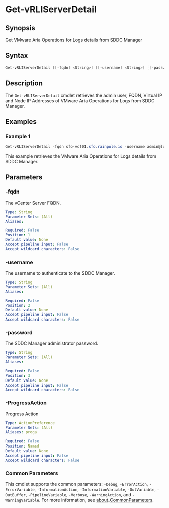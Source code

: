 # Get-vRLIServerDetail

## Synopsis

Get VMware Aria Operations for Logs details from SDDC Manager

## Syntax

```powershell
Get-vRLIServerDetail [[-fqdn] <String>] [[-username] <String>] [[-password] <String>] [-ProgressAction <ActionPreference>] [<CommonParameters>]
```

## Description

The `Get-vRLIServerDetail` cmdlet retrieves the admin user, FQDN, Virtual IP and Node IP Addresses of VMware
Aria Operations for Logs from SDDC Manager.

## Examples

### Example 1

```powershell
Get-vRLIServerDetail -fqdn sfo-vcf01.sfo.rainpole.io -username admin@local -password VMw@re1!VMw@re1!
```

This example retrieves the VMware Aria Operations for Logs details from SDDC Manager.

## Parameters

### -fqdn

The vCenter Server FQDN.

```yaml
Type: String
Parameter Sets: (All)
Aliases:

Required: False
Position: 1
Default value: None
Accept pipeline input: False
Accept wildcard characters: False
```

### -username

The username to authenticate to the SDDC Manager.

```yaml
Type: String
Parameter Sets: (All)
Aliases:

Required: False
Position: 2
Default value: None
Accept pipeline input: False
Accept wildcard characters: False
```

### -password

The SDDC Manager administrator password.

```yaml
Type: String
Parameter Sets: (All)
Aliases:

Required: False
Position: 3
Default value: None
Accept pipeline input: False
Accept wildcard characters: False
```

### -ProgressAction

Progress Action

```yaml
Type: ActionPreference
Parameter Sets: (All)
Aliases: proga

Required: False
Position: Named
Default value: None
Accept pipeline input: False
Accept wildcard characters: False
```

### Common Parameters

This cmdlet supports the common parameters: `-Debug`, `-ErrorAction`, `-ErrorVariable`, `-InformationAction`, `-InformationVariable`, `-OutVariable`, `-OutBuffer`, `-PipelineVariable`, `-Verbose`, `-WarningAction`, and `-WarningVariable`. For more information, see [about_CommonParameters](http://go.microsoft.com/fwlink/?LinkID=113216).
